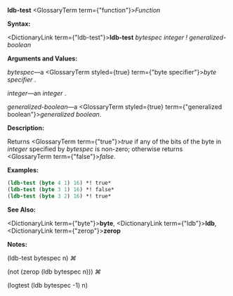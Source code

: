 **ldb-test** <GlossaryTerm  term={"function"}><i>Function</i></GlossaryTerm> 



**Syntax:** 



<DictionaryLink  term={"ldb-test"}><b>ldb-test</b></DictionaryLink> *bytespec integer ! generalized-boolean* 



**Arguments and Values:** 



*bytespec*—a <GlossaryTerm styled={true} term={"byte specifier"}><i>byte specifier</i></GlossaryTerm> . 



*integer*—an *integer* . 



*generalized-boolean*—a <GlossaryTerm styled={true} term={"generalized boolean"}><i>generalized boolean</i></GlossaryTerm>. 



**Description:** 



Returns <GlossaryTerm  term={"true"}><i>true</i></GlossaryTerm> if any of the bits of the byte in *integer* specified by *bytespec* is non-zero; otherwise returns <GlossaryTerm  term={"false"}><i>false</i></GlossaryTerm>. 



**Examples:**
```lisp
(ldb-test (byte 4 1) 16) *! true* 
(ldb-test (byte 3 1) 16) *! false* 
(ldb-test (byte 3 2) 16) *! true* 
```
**See Also:** 



<DictionaryLink  term={"byte"}><b>byte</b></DictionaryLink>, <DictionaryLink  term={"ldb"}><b>ldb</b></DictionaryLink>, <DictionaryLink  term={"zerop"}><b>zerop</b></DictionaryLink> 



**Notes:** 



(ldb-test bytespec n) *⌘* 



(not (zerop (ldb bytespec n))) *⌘* 



(logtest (ldb bytespec -1) n) 







 



 



